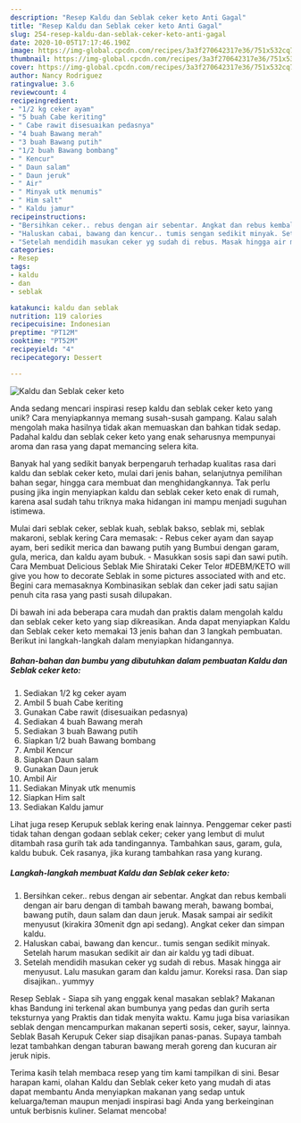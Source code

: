 ```yaml
---
description: "Resep Kaldu dan Seblak ceker keto Anti Gagal"
title: "Resep Kaldu dan Seblak ceker keto Anti Gagal"
slug: 254-resep-kaldu-dan-seblak-ceker-keto-anti-gagal
date: 2020-10-05T17:17:46.190Z
image: https://img-global.cpcdn.com/recipes/3a3f270642317e36/751x532cq70/kaldu-dan-seblak-ceker-keto-foto-resep-utama.jpg
thumbnail: https://img-global.cpcdn.com/recipes/3a3f270642317e36/751x532cq70/kaldu-dan-seblak-ceker-keto-foto-resep-utama.jpg
cover: https://img-global.cpcdn.com/recipes/3a3f270642317e36/751x532cq70/kaldu-dan-seblak-ceker-keto-foto-resep-utama.jpg
author: Nancy Rodriguez
ratingvalue: 3.6
reviewcount: 4
recipeingredient:
- "1/2 kg ceker ayam"
- "5 buah Cabe keriting"
- " Cabe rawit disesuaikan pedasnya"
- "4 buah Bawang merah"
- "3 buah Bawang putih"
- "1/2 buah Bawang bombang"
- " Kencur"
- " Daun salam"
- " Daun jeruk"
- " Air"
- " Minyak utk menumis"
- " Him salt"
- " Kaldu jamur"
recipeinstructions:
- "Bersihkan ceker.. rebus dengan air sebentar. Angkat dan rebus kembali dengan air baru dengan di tambah bawang merah, bawang bombai, bawang putih, daun salam dan daun jeruk. Masak sampai air sedikit menyusut (kirakira 30menit dgn api sedang). Angkat ceker dan simpan kaldu."
- "Haluskan cabai, bawang dan kencur.. tumis sengan sedikit minyak. Setelah harum masukan sedikit air dan air kaldu yg tadi dibuat."
- "Setelah mendidih masukan ceker yg sudah di rebus. Masak hingga air menyusut. Lalu masukan garam dan kaldu jamur. Koreksi rasa. Dan siap disajikan.. yummyy"
categories:
- Resep
tags:
- kaldu
- dan
- seblak

katakunci: kaldu dan seblak 
nutrition: 119 calories
recipecuisine: Indonesian
preptime: "PT12M"
cooktime: "PT52M"
recipeyield: "4"
recipecategory: Dessert

---
```



![Kaldu dan Seblak ceker keto](https://img-global.cpcdn.com/recipes/3a3f270642317e36/751x532cq70/kaldu-dan-seblak-ceker-keto-foto-resep-utama.jpg)

Anda sedang mencari inspirasi resep kaldu dan seblak ceker keto yang unik? Cara menyiapkannya memang susah-susah gampang. Kalau salah mengolah maka hasilnya tidak akan memuaskan dan bahkan tidak sedap. Padahal kaldu dan seblak ceker keto yang enak seharusnya mempunyai aroma dan rasa yang dapat memancing selera kita.

Banyak hal yang sedikit banyak berpengaruh terhadap kualitas rasa dari kaldu dan seblak ceker keto, mulai dari jenis bahan, selanjutnya pemilihan bahan segar, hingga cara membuat dan menghidangkannya. Tak perlu pusing jika ingin menyiapkan kaldu dan seblak ceker keto enak di rumah, karena asal sudah tahu triknya maka hidangan ini mampu menjadi suguhan istimewa.

Mulai dari seblak ceker, seblak kuah, seblak bakso, seblak mi, seblak makaroni, seblak kering Cara memasak: - Rebus ceker ayam dan sayap ayam, beri sedikit merica dan bawang putih yang Bumbui dengan garam, gula, merica, dan kaldu ayam bubuk. - Masukkan sosis sapi dan sawi putih. Cara Membuat Delicious Seblak Mie Shirataki Ceker Telor #DEBM/KETO will give you how to decorate Seblak in some pictures associated with and etc. Begini cara memasaknya  Kombinasikan seblak dan ceker jadi satu sajian penuh cita rasa yang pasti susah dilupakan.


Di bawah ini ada beberapa cara mudah dan praktis dalam mengolah kaldu dan seblak ceker keto yang siap dikreasikan. Anda dapat menyiapkan Kaldu dan Seblak ceker keto memakai 13 jenis bahan dan 3 langkah pembuatan. Berikut ini langkah-langkah dalam menyiapkan hidangannya.

<!--inarticleads1-->

##### Bahan-bahan dan bumbu yang dibutuhkan dalam pembuatan Kaldu dan Seblak ceker keto:

1. Sediakan 1/2 kg ceker ayam
1. Ambil 5 buah Cabe keriting
1. Gunakan  Cabe rawit (disesuaikan pedasnya)
1. Sediakan 4 buah Bawang merah
1. Sediakan 3 buah Bawang putih
1. Siapkan 1/2 buah Bawang bombang
1. Ambil  Kencur
1. Siapkan  Daun salam
1. Gunakan  Daun jeruk
1. Ambil  Air
1. Sediakan  Minyak utk menumis
1. Siapkan  Him salt
1. Sediakan  Kaldu jamur


Lihat juga resep Kerupuk seblak kering enak lainnya. Penggemar ceker pasti tidak tahan dengan godaan seblak ceker; ceker yang lembut di mulut ditambah rasa gurih tak ada tandingannya. Tambahkan saus, garam, gula, kaldu bubuk. Cek rasanya, jika kurang tambahkan rasa yang kurang. 

<!--inarticleads2-->

##### Langkah-langkah membuat Kaldu dan Seblak ceker keto:

1. Bersihkan ceker.. rebus dengan air sebentar. Angkat dan rebus kembali dengan air baru dengan di tambah bawang merah, bawang bombai, bawang putih, daun salam dan daun jeruk. Masak sampai air sedikit menyusut (kirakira 30menit dgn api sedang). Angkat ceker dan simpan kaldu.
1. Haluskan cabai, bawang dan kencur.. tumis sengan sedikit minyak. Setelah harum masukan sedikit air dan air kaldu yg tadi dibuat.
1. Setelah mendidih masukan ceker yg sudah di rebus. Masak hingga air menyusut. Lalu masukan garam dan kaldu jamur. Koreksi rasa. Dan siap disajikan.. yummyy


Resep Seblak - Siapa sih yang enggak kenal masakan seblak? Makanan khas Bandung ini terkenal akan bumbunya yang pedas dan gurih serta teksturnya yang Praktis dan tidak menyita waktu. Kamu juga bisa variasikan seblak dengan mencampurkan makanan seperti sosis, ceker, sayur, lainnya. Seblak Basah Kerupuk Ceker siap disajikan panas-panas. Supaya tambah lezat tambahkan dengan taburan bawang merah goreng dan kucuran air jeruk nipis. 

Terima kasih telah membaca resep yang tim kami tampilkan di sini. Besar harapan kami, olahan Kaldu dan Seblak ceker keto yang mudah di atas dapat membantu Anda menyiapkan makanan yang sedap untuk keluarga/teman maupun menjadi inspirasi bagi Anda yang berkeinginan untuk berbisnis kuliner. Selamat mencoba!
